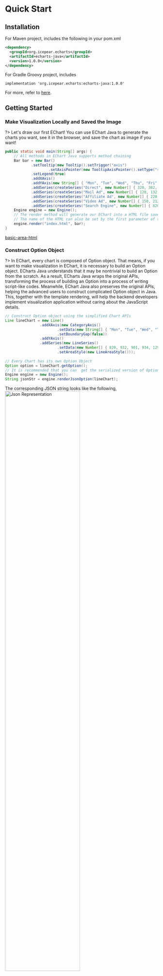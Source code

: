 # Quick Start

## Installation

For Maven project, includes the following in your pom.xml
```xml
<dependency>
  <groupId>org.icepear.echarts</groupId>
  <artifactId>echarts-java</artifactId>
  <version>1.0.0</version>
</dependency>
```

For Gradle Groovy project, includes
```
implementation 'org.icepear.echarts:echarts-java:1.0.0'
```

For more, refer to [here](https://search.maven.org/artifact/org.icepear.echarts/echarts-java/1.0.0/jar).

## Getting Started

### Make Visualization Locally and Saved the Image

?> Let's draw our first EChart! You can use EChart Java to generate the charts you want, see it in the browser, and save the chart as image if you want!

```java
public static void main(String[] args) {
    // All methods in EChart Java supports method chaining
    Bar bar = new Bar()
            .setTooltip(new Tooltip().setTrigger("axis")
                    .setAxisPointer(new TooltipAxisPointer().setType("shadow")))
            .setLegend(true)
            .addXAxis()
            .addYAxis(new String[] { "Mon", "Tue", "Wed", "Thu", "Fri", "Sat", "Sun" })
            .addSeries(createSeries("Direct", new Number[] { 320, 302, 301, 334, 390, 330, 320 }))
            .addSeries(createSeries("Mail Ad", new Number[] { 120, 132, 101, 134, 90, 230, 210 }))
            .addSeries(createSeries("Affiliate Ad", new Number[] { 220, 182, 191, 234, 290, 330, 310 }))
            .addSeries(createSeries("Video Ad", new Number[] { 150, 212, 201, 154, 190, 330, 410 }))
            .addSeries(createSeries("Search Engine", new Number[] { 820, 832, 901, 934, 1290, 1330, 1320 }));
    Engine engine = new Engine();
    // The render method will generate our EChart into a HTML file saved locally in the current directory.
    // The name of the HTML can also be set by the first parameter of the function.
    engine.render("index.html", bar);
}
```
[basic-area-html](../media/bar/multiple-series-bar.html ':include :type=iframe')

### Construct Option Object

?> In EChart, every chart is composed of Option object. That means, if you want to make visualization in EChart, it is necessary to build an Option object. ECharts Java understands that it may be nontrivial to build an Option from the scratch. As a result, ECharts Java wraps the original APIs, transforming the process of building an Option into a process of writing script-like codes. Meanwhile, EChart Java also preserves the original APIs, helping the advanced users to construct complicated Option object in Java. This, together with the template rendering, will help the backend developers implement visualization application without caring about the JavaScript details.

```java
// Construct Option object using the simplified Chart APIs
Line lineChart = new Line()
                .addXAxis(new CategoryAxis()
                        .setData(new String[] { "Mon", "Tue", "Wed", "Thu", "Fri", "Sat", "Sun" })
                        .setBoundaryGap(false))
                .addYAxis()
                .addSeries(new LineSeries()
                        .setData(new Number[] { 820, 932, 901, 934, 1290, 1330, 1320 })
                        .setAreaStyle(new LineAreaStyle()));
            
// Every Chart has its own Option Object
Option option = lineChart.getOption();
// It is recommended that you can  get the serialized version of Option in the representation of JSON, which can be used directly in the template or in the RESTful APIs.
Engine engine = new Engine();
String jsonStr = engine.renderJsonOption(lineChart);
```

The corresponding JSON string looks like the following,
<img src="media/imgs/renderJsonOption.png" alt="Json Representation" style="width:70%;" />

For advanced usage, the Option object can also be constructed as follows,
```java
// Construct Option object of a Bar chart using the advanced APIs
CategoryAxis xAxis = new CategoryAxis()
                .setType("category")
                .setData(new String[] { "Mon", "Tue", "Wed", "Thu", "Fri", "Sat", "Sun" });

ValueAxis yAxis = new ValueAxis().setType("value");

BarSeries series = new BarSeries()
        .setData(new Number[] { 120, 200, 150, 80, 70, 110, 130 })
        .setType("bar");

Option option = new Option()
        .setXAxis(xAxis)
        .setYAxis(yAxis)
        .setSeries(new SeriesOption[] { series });
```
To understand how to build Option from scratch, please refer to [TODO]().

### Web Framework Integration
?> Java is widely adpoted in web application development, and EChart Java is here to make it easier to develop visualization application with the popular web frameworks.

Please refer to our tutorial [Spring Boot Application Integration](en-us/sb-template).

## Chart APIs Brief Tour
